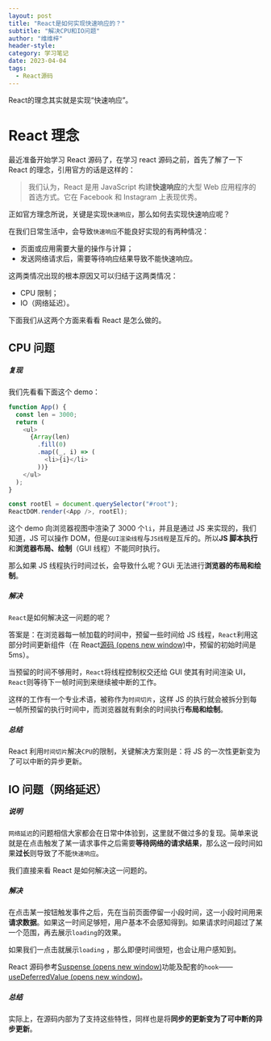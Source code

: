 ```yaml
---
layout: post
title: "React是如何实现快速响应的？"
subtitle: "解决CPU和IO问题"
author: "维维梓"
header-style:
category: 学习笔记
date: 2023-04-04
tags:
  - React源码
---
```


React的理念其实就是实现“快速响应”。
<!-- more -->

# React 理念

最近准备开始学习 React 源码了，在学习 react 源码之前，首先了解了一下 React 的理念，引用官方的话是这样的：

> 我们认为，React 是用 JavaScript 构建**快速响应**的大型 Web 应用程序的首选方式。它在 Facebook 和 Instagram 上表现优秀。

正如官方理念所说，关键是实现`快速响应`，那么如何去实现快速响应呢？

在我们日常生活中，会导致`快速响应`不能良好实现的有两种情况：

- 页面或应用需要大量的操作与计算；
- 发送网络请求后，需要等待响应结果导致不能快速响应。

这两类情况出现的根本原因又可以归结于这两类情况：

- CPU 限制；
- IO（网络延迟）。

下面我们从这两个方面来看看 React 是怎么做的。

## CPU 问题

##### 复现

我们先看看下面这个 demo：

```javascript
function App() {
  const len = 3000;
  return (
    <ul>
      {Array(len)
        .fill(0)
        .map((_, i) => (
          <li>{i}</li>
        ))}
    </ul>
  );
}

const rootEl = document.querySelector("#root");
ReactDOM.render(<App />, rootEl);
```

这个 demo 向浏览器视图中渲染了 3000 个`li`，并且是通过 JS 来实现的，我们知道，JS 可以操作 DOM，但是`GUI渲染线程`与`JS线程`是互斥的。所以**JS 脚本执行**和**浏览器布局、绘制**（GUI 线程）不能同时执行。

那么如果 JS 线程执行时间过长，会导致什么呢？GUi 无法进行**浏览器的布局和绘制**。

##### 解决

`React`是如何解决这一问题的呢？

答案是：在浏览器每一帧加载的时间中，预留一些时间给 JS 线程，`React`利用这部分时间更新组件（在 React[源码 (opens new window)](https://github.com/facebook/react/blob/1fb18e22ae66fdb1dc127347e169e73948778e5a/packages/scheduler/src/forks/SchedulerHostConfig.default.js#L119)中，预留的初始时间是 5ms）。

当预留的时间不够用时，`React`将线程控制权交还给 GUI 使其有时间渲染 UI，`React`则等待下一帧时间到来继续被中断的工作。

这样的工作有一个专业术语，被称作为`时间切片`，这样 JS 的执行就会被拆分到每一帧所预留的执行时间中，而浏览器就有剩余的时间执行**布局和绘制**。

##### 总结

React 利用`时间切片`解决`CPU`的限制，关键解决方案则是：将 JS 的一次性更新变为了可以中断的异步更新。

## IO 问题（网络延迟）

##### 说明

`网络延迟`的问题相信大家都会在日常中体验到，这里就不做过多的复现。简单来说就是在点击触发了某一请求事件之后需要**等待网络的请求结果**，那么这一段时间如果**过长**则导致了不能`快速响应`。

我们直接来看 React 是如何解决这一问题的。

##### 解决

在点击某一按钮触发事件之后，先在当前页面停留一小段时间，这一小段时间用来**请求数据**。如果这一时间足够短，用户基本不会感知得到。如果请求时间超过了某一个范围，再去展示`loading`的效果。

如果我们一点击就展示`loading` ，那么即便时间很短，也会让用户感知到。

React 源码参考[Suspense (opens new window)](https://zh-hans.reactjs.org/docs/concurrent-mode-suspense.html)功能及配套的`hook`——[useDeferredValue (opens new window)](https://zh-hans.reactjs.org/docs/concurrent-mode-reference.html#usedeferredvalue)。

##### 总结

实际上，在源码内部为了支持这些特性，同样也是将**同步的更新变为了可中断的异步更新**。
